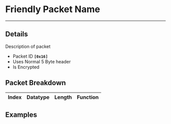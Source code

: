 # Friendly Packet Name #

---


## Details ##

Description of packet
  * Packet ID **`[0x16]`**
  * Uses Normal 5 Byte header
  * Is Encrypted

## Packet Breakdown ##
| Index | Datatype | Length | Function |
|:------|:---------|:-------|:---------|

## Examples ##